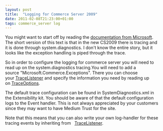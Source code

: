 ```yaml
---
layout: post
title:  "Logging for Commerce Server 2009"
date: 2011-02-08T21:23:00+01:00
tags: commerce_server log
---
```


You might want to start off by reading the [documentation from Microsoft](http://msdn.microsoft.com/en-us/library/dd451660(v=cs.90).aspx). The short version of this text is that in the new CS2009 there is tracing and it is done through system.diagnostics. I don't know the entire story, but it looks like the exception handling is piped through the trace.

So in order to configure the logging for commerce server you will need to read up on the system.diagnostics tracing.You will need to add a source "Microsoft.Commerce.Exceptions". There you can choose your [TraceListener](http://msdn.microsoft.com/en-us/library/system.diagnostics.tracelistener.aspx) and specify the information you need by reading up on [TraceOptions](http://msdn.microsoft.com/en-us/library/a10k7w6c.aspx).

The default trace configuration can be found in SystemDiagnostics.xml in the Extensibility kit. You should be aware of that the default configuration logs to the Event handler. This is not always appreciated by your customers since they may want to have Medium Trust for the site.

Note that this means that you can also write your own log-handler for these tracing events by inheriting from   [TraceListener](http://msdn.microsoft.com/en-us/library/system.diagnostics.tracelistener.aspx).
